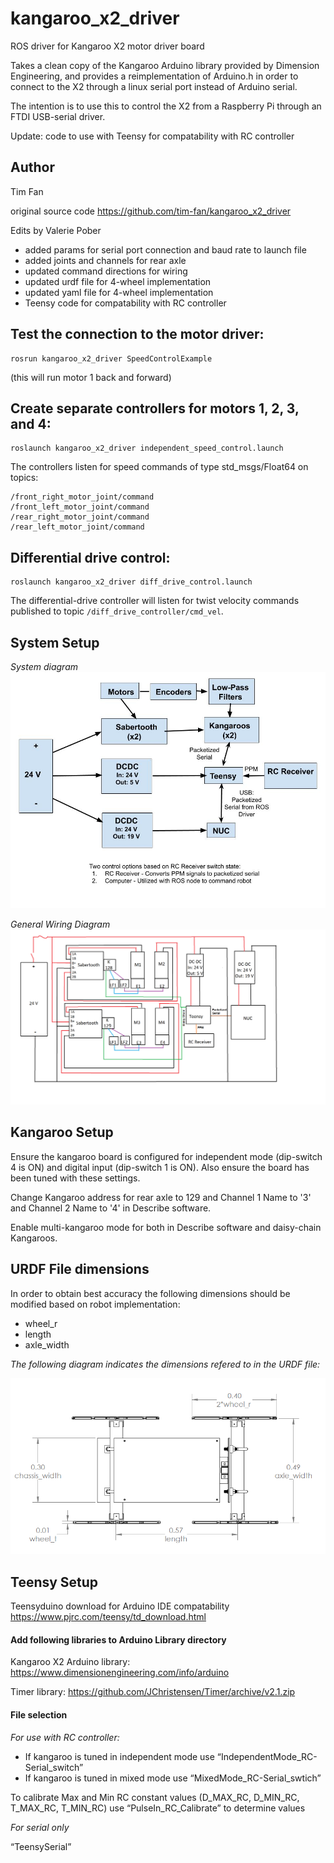 
# kangaroo_x2_driver
ROS driver for Kangaroo X2 motor driver board

Takes a clean copy of the Kangaroo Arduino library provided by Dimension Engineering, and provides a reimplementation of Arduino.h in order to connect to the X2 through a linux serial port instead of Arduino serial. 

The intention is to use this to control the X2 from a Raspberry Pi through an FTDI USB-serial driver.

Update: code to use with Teensy for compatability with RC controller 


## Author
Tim Fan

original source code https://github.com/tim-fan/kangaroo_x2_driver

Edits by Valerie Pober

- added params for serial port connection and baud rate to launch file
- added joints and channels for rear axle
- updated command directions for wiring
- updated urdf file for 4-wheel implementation
- updated yaml file for 4-wheel implementation
- Teensy code for compatability with RC controller



## Test the connection to the motor driver:
```
rosrun kangaroo_x2_driver SpeedControlExample
```
(this will run motor 1 back and forward)

## Create separate controllers for motors 1, 2, 3, and 4:
```
roslaunch kangaroo_x2_driver independent_speed_control.launch
```
The controllers listen for speed commands of type std_msgs/Float64 on topics: 
```
/front_right_motor_joint/command
/front_left_motor_joint/command
/rear_right_motor_joint/command
/rear_left_motor_joint/command
```

## Differential drive control:
```
roslaunch kangaroo_x2_driver diff_drive_control.launch
```
The differential-drive controller will listen for twist velocity commands published to topic `/diff_drive_controller/cmd_vel`.

## System Setup
*System diagram*
![System Diagram](https://github.com/vpober/ARL-SubtRobot/blob/master/ARL_Subt_SystemDiagram.jpg)

*General Wiring Diagram*
![Wiring Diagram](https://github.com/vpober/ARL-SubtRobot/blob/master/ARL_Subt_WiringDiagram.png)

## Kangaroo Setup
Ensure the kangaroo board is configured for independent mode (dip-switch 4 is ON) and digital input (dip-switch 1 is ON). Also ensure the board has been tuned with these settings.

Change Kangaroo address for rear axle to 129 and Channel 1 Name to '3' and Channel 2 Name to '4' in Describe software.

Enable multi-kangaroo mode for both in Describe software and daisy-chain Kangaroos.

## URDF File dimensions
In order to obtain best accuracy the following dimensions should be modified based on robot implementation:
- wheel_r
- length
- axle_width

*The following diagram indicates the dimensions refered to in the URDF file:*

![URDF dimensions](https://github.com/vpober/ARL-SubtRobot/blob/master/urdf/Chassis_URDFdimensions.PNG)

## Teensy Setup

Teensyduino download for Arduino IDE compatability
https://www.pjrc.com/teensy/td_download.html

#### Add following libraries to Arduino Library directory

Kangaroo X2 Arduino library:
https://www.dimensionengineering.com/info/arduino

Timer library:
https://github.com/JChristensen/Timer/archive/v2.1.zip

#### File selection

*For use with RC controller:*
- If kangaroo is tuned in independent mode use “IndependentMode_RC-Serial_switch”
- If kangaroo is tuned in mixed mode use “MixedMode_RC-Serial_swtich”

To calibrate Max and Min RC constant values (D_MAX_RC, D_MIN_RC, T_MAX_RC, T_MIN_RC) use “PulseIn_RC_Calibrate” to determine values

*For serial only*

“TeensySerial”




